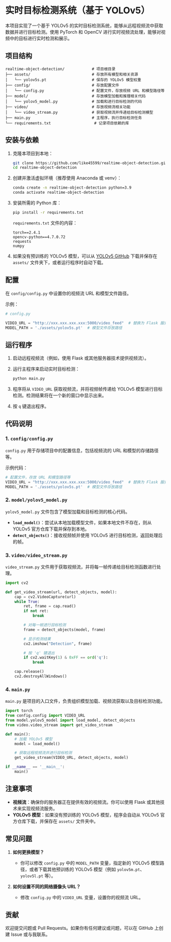 # 实时目标检测系统（基于 YOLOv5）

本项目实现了一个基于 YOLOv5 的实时目标检测系统，能够从远程视频流中获取数据并进行目标检测。使用 PyTorch 和 OpenCV 进行实时视频流处理，能够对视频中的目标进行实时检测和展示。

## 项目结构

```
realtime-object-detection/            # 项目根目录
├── assets/                           # 存放所有模型和相关资源
│   └── yolov5s.pt                    # 保存的 YOLOv5 模型权重
├── config/                           # 存放配置文件
│   └── config.py                     # 配置文件，存放视频 URL 和模型路径等
├── model/                            # 存放模型加载和推理相关代码
│   └── yolov5_model.py               # 加载和进行目标检测的代码
├── video/                            # 存放视频流相关功能
│   └── video_stream.py               # 获取视频流并传递给目标检测模型
├── main.py                           # 主程序，执行目标检测任务
└── requirements.txt                   # 记录项目依赖的库
```

## 安装与依赖

1. 克隆本项目到本地：
    ```bash
    git clone https://github.com/like45599/realtime-object-detection.git
    cd realtime-object-detection
    ```

2. 创建并激活虚拟环境（推荐使用 Anaconda 或 venv）：
    ```bash
    conda create -n realtime-object-detection python=3.9
    conda activate realtime-object-detection
    ```

3. 安装所需的 Python 库：
    ```bash
    pip install -r requirements.txt
    ```

    `requirements.txt` 文件的内容：
    ```
    torch==2.4.1
    opencv-python==4.7.0.72
    requests
    numpy
    ```

4. 如果没有预训练的 YOLOv5 模型，可以从 [YOLOv5 GitHub](https://github.com/ultralytics/yolov5) 下载并保存在 `assets/` 文件夹下，或者运行程序时自动下载。

## 配置

在 `config/config.py` 中设置你的视频流 URL 和模型文件路径。

示例：

```python
# config.py

VIDEO_URL = "http://xxx.xxx.xxx.xxx:5000/video_feed"  # 替换为 Flask 服务器的 URL
MODEL_PATH = './assets/yolov5s.pt'  # 模型文件存放路径
```

## 运行程序

1. 启动远程视频流（例如，使用 Flask 或其他服务器技术提供视频流）。

2. 运行主程序来启动实时目标检测：

    ```bash
    python main.py
    ```

3. 程序将从 `VIDEO_URL` 获取视频流，并将视频帧传递给 YOLOv5 模型进行目标检测。检测结果将在一个新的窗口中显示出来。

4. 按 `q` 键退出程序。

## 代码说明

### 1. `config/config.py`

`config.py` 用于存储项目中的配置信息，包括视频流的 URL 和模型的存储路径等。

示例代码：

```python
# 配置文件，存放 URL 和模型路径等
VIDEO_URL = "http://xxx.xxx.xxx.xxx:5000/video_feed"  # 替换为 Flask 服务器的 URL
MODEL_PATH = './assets/yolov5s.pt'  # 模型文件存放路径
```

### 2. `model/yolov5_model.py`

`yolov5_model.py` 文件包含了模型加载和目标检测的核心代码。

- **`load_model()`**：尝试从本地加载模型文件，如果本地文件不存在，则从 YOLOv5 官方仓库下载并保存到本地。
- **`detect_objects()`**：接收视频帧并使用 YOLOv5 进行目标检测，返回处理后的帧。

### 3. `video/video_stream.py`

`video_stream.py` 文件用于获取视频流，并将每一帧传递给目标检测函数进行处理。

```python
import cv2

def get_video_stream(url, detect_objects, model):
    cap = cv2.VideoCapture(url)
    while True:
        ret, frame = cap.read()
        if not ret:
            break

        # 对每一帧进行目标检测
        frame = detect_objects(model, frame)

        # 显示检测结果
        cv2.imshow("Detection", frame)

        # 按 'q' 键退出
        if cv2.waitKey(1) & 0xFF == ord('q'):
            break

    cap.release()
    cv2.destroyAllWindows()
```

### 4. `main.py`

`main.py` 是项目的入口文件，负责组织模型加载、视频流获取以及目标检测功能。

```python
import torch
from config.config import VIDEO_URL
from model.yolov5_model import load_model, detect_objects
from video.video_stream import get_video_stream

def main():
    # 加载 YOLOv5 模型
    model = load_model()

    # 获取远程视频流并进行目标检测
    get_video_stream(VIDEO_URL, detect_objects, model)

if __name__ == '__main__':
    main()
```

## 注意事项

- **视频流**：确保你的服务器正在提供有效的视频流。你可以使用 Flask 或其他技术来实现视频流服务。
- **YOLOv5 模型**：如果没有预训练的 YOLOv5 模型，程序会自动从 YOLOv5 官方仓库下载，并保存在 `assets/` 文件夹中。

## 常见问题

1. **如何更换模型？**
    - 你可以修改 `config.py` 中的 `MODEL_PATH` 变量，指定新的 YOLOv5 模型路径，或者下载其他预训练的 YOLOv5 模型（例如 `yolov5m.pt`、`yolov5l.pt` 等）。

2. **如何设置不同的网络摄像头 URL？**
    - 修改 `config.py` 中的 `VIDEO_URL` 变量，设置你的视频流 URL。

## 贡献

欢迎提交问题或 Pull Requests。如果你有任何建议或问题，可以在 GitHub 上创建 Issue 或与我联系。


